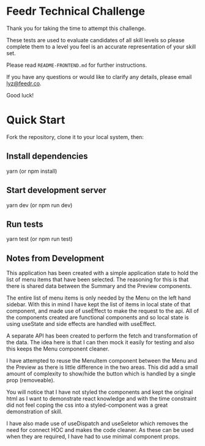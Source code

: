 # Feedr Technical Challenge

Thank you for taking the time to attempt this challenge.

These tests are used to evaluate candidates of all skill levels so please complete them to a level you feel is an accurate representation of your skill set.

Please read `README-FRONTEND.md` for further instructions.

If you have any questions or would like to clarify any details, please email lyz@feedr.co.

Good luck!

# Quick Start

Fork the repository, clone it to your local system, then:

## Install dependencies

yarn (or npm install)

## Start development server

yarn dev (or npm run dev)

## Run tests

yarn test (or npm run test)

## Notes from Development

This application has been created with a simple application state to hold the list of menu items that have been selected. The reasoning for this is that there is shared data between the Summary and the Preview components.

The entire list of menu items is only needed by the Menu on the left hand sidebar. With this in mind I have kept the list of items in local state of that component, and made use of useEffect to make the request to the api. All of the components created are functional components and so local state is using useState and side effects are handled with useEffect.

A separate API has been created to perform the fetch and transformation of the data. The idea here is that I can then mock it easily for testing and also this keeps the Menu component cleaner.

I have attempted to reuse the MenuItem component between the Menu and the Preview as there is little difference in the two areas. This did add a small amount of complexity to show/hide the button which is handled by a single prop (removeable).

You will notice that I have not styled the components and kept the original html as I want to demonstrate react knowledge and with the time constraint did not feel coping the css into a styled-component was a great demonstration of skill.

I have also made use of useDispatch and useSeletor which removes the need for connect HOC and makes the code cleaner. As these can be used when they are required, I have had to use minimal component props.
